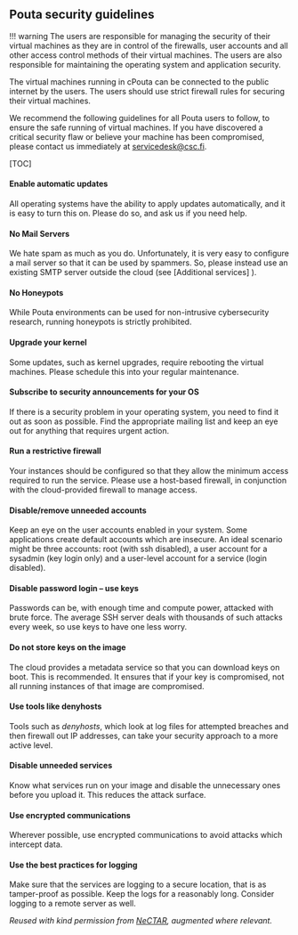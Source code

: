 ## Pouta security guidelines

!!! warning
    The users are responsible for managing
    the security of their virtual machines as they are in control of the
    firewalls, user accounts and all other access control methods of
    their virtual machines. The users are also responsible for maintaining
    the operating system and application security. 

The virtual machines
running in cPouta can be connected to the public internet by the
users. The users should use strict firewall rules for
securing their virtual machines.

We recommend the following guidelines for all Pouta users to follow, to
ensure the safe running of virtual machines. If
you have discovered a critical security flaw or believe your machine
has been compromised, please contact us immediately at
<servicedesk@csc.fi>.

[TOC]

#### Enable automatic updates

All operating systems have the ability to apply updates automatically,
and it is easy to turn this on. Please do so, and ask us if you need
help.

#### No Mail Servers

We hate spam as much as you do. Unfortunately, it is very easy to
configure a mail server so that it can be used by spammers. So, please
instead use an existing SMTP server outside the cloud (see
[Additional services] ).

#### No Honeypots

While Pouta environments can be used for non-intrusive cybersecurity
research, running honeypots is strictly prohibited.

#### Upgrade your kernel

Some updates, such as kernel upgrades, require rebooting the
virtual machines. Please schedule this into your regular maintenance.

#### Subscribe to security announcements for your OS

If there is a security problem in your operating system, you need to
find it out as soon as possible. Find the appropriate mailing list and
keep an eye out for anything that requires urgent action.

#### Run a restrictive firewall

Your instances should be configured so that they allow the minimum
access required to run the service. Please use a host-based firewall,
in conjunction with the cloud-provided firewall to manage access.

#### Disable/remove unneeded accounts

Keep an eye on the user accounts enabled in your system. Some
applications create default accounts which are insecure. An ideal
scenario might be three accounts: root (with ssh disabled), a user
account for a sysadmin (key login only) and a user-level account for a
service (login disabled).

#### Disable password login – use keys

Passwords can be, with enough time and compute power, attacked with brute force. 
The average SSH server deals with thousands of
such attacks every week, so use keys to have one less worry.

#### Do not store keys on the image

The cloud provides a metadata service so that you can download keys on
boot. This is recommended. It ensures that if your key is compromised, not
all running instances of that image are compromised.

#### Use tools like denyhosts

Tools such as _denyhosts_, which look at log files for attempted breaches
and then firewall out IP addresses, can take your security approach to
a more active level.

#### Disable unneeded services

Know what services run on your image and disable the unnecessary ones
before you upload it. This reduces the attack surface.

#### Use encrypted communications

Wherever possible, use encrypted communications to avoid attacks which
intercept data.

#### Use the best practices for logging

Make sure that the services are logging to a secure location, that is as
tamper-proof as possible. Keep the logs for a reasonably long. 
Consider logging to a remote server as well.

*Reused with kind permission from <a
href="http://support.rc.nectar.org.au/technical_guides/security.html"
class="external-link">NeCTAR</a>, augmented where relevant.*
